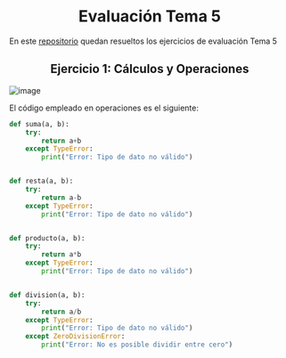 <h1 align = "center"> Evaluación Tema 5</h1>

En este [repositorio](https://github.com/Diegodesantos1/Evaluacion_Tema_5) quedan resueltos los ejercicios de evaluación Tema 5

<h2 align = "center"> Ejercicio 1: Cálculos y Operaciones</h2>

![image](https://user-images.githubusercontent.com/91721855/207654234-d14efb14-d4df-41a0-a531-d3619b24625b.png)

El código empleado en operaciones es el siguiente:

```python
def suma(a, b):
    try:
        return a+b
    except TypeError:
        print("Error: Tipo de dato no válido")


def resta(a, b):
    try:
        return a-b
    except TypeError:
        print("Error: Tipo de dato no válido")


def producto(a, b):
    try:
        return a*b
    except TypeError:
        print("Error: Tipo de dato no válido")


def division(a, b):
    try:
        return a/b
    except TypeError:
        print("Error: Tipo de dato no válido")
    except ZeroDivisionError:
        print("Error: No es posible dividir entre cero")
```

